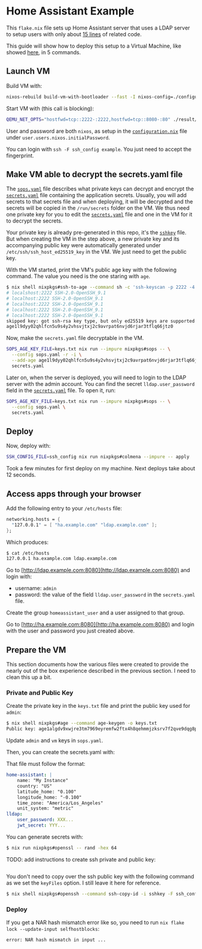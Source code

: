 # Home Assistant Example

This `flake.nix` file sets up Home Assistant server that uses a LDAP server to
setup users with only about [15 lines](./flake.nix#L39-L55) of related code.

This guide will show how to deploy this setup to a Virtual Machine, like showed
[here](https://nixos.wiki/wiki/NixOS_modules#Developing_modules), in 5 commands.

## Launch VM

Build VM with:

```bash
nixos-rebuild build-vm-with-bootloader --fast -I nixos-config=./configuration.nix -I nixpkgs=.
```

Start VM with (this call is blocking):

```bash
QEMU_NET_OPTS="hostfwd=tcp::2222-:2222,hostfwd=tcp::8080-:80" ./result/bin/run-nixos-vm
```

User and password are both `nixos`, as setup in the [`configuration.nix`](./configuration.nix) file under
`user.users.nixos.initialPassword`.

You can login with `ssh -F ssh_config example`. You just need to accept the fingerprint.

## Make VM able to decrypt the secrets.yaml file

The [`sops.yaml`](./sops.yaml) file describes what private keys can decrypt and encrypt the
[`secrets.yaml`](./secrets.yaml) file containing the application secrets. Usually, you will add
secrets to that secrets file and when deploying, it will be decrypted and the secrets will be copied
in the `/run/secrets` folder on the VM. We thus need one private key for you to edit the
[`secrets.yaml`](./secrets.yaml) file and one in the VM for it to decrypt the secrets.

Your private key is already pre-generated in this repo, it's the [`sshkey`](./sshkey) file. But when
creating the VM in the step above, a new private key and its accompanying public key were
automatically generated under `/etc/ssh/ssh_host_ed25519_key` in the VM. We just need to get the
public key.

With the VM started, print the VM's public age key with the following command. The value you need is
the one staring with `age`.

```bash
$ nix shell nixpkgs#ssh-to-age --command sh -c 'ssh-keyscan -p 2222 -4 localhost | ssh-to-age'
# localshost:2222 SSH-2.0-OpenSSH_9.1
# localhost:2222 SSH-2.0-OpenSSH_9.1
# localhost:2222 SSH-2.0-OpenSSH_9.1
# localhost:2222 SSH-2.0-OpenSSH_9.1
# localhost:2222 SSH-2.0-OpenSSH_9.1
skipped key: got ssh-rsa key type, but only ed25519 keys are supported
age1l9dyy02qhlfcn5u9s4y2vhsvjtxj2c9avrpat6nvjd6rjar3tflq66jtz0
```

Now, make the `secrets.yaml` file decryptable in the VM.

```bash
SOPS_AGE_KEY_FILE=keys.txt nix run --impure nixpkgs#sops -- \
  --config sops.yaml -r -i \
  --add-age age1l9dyy02qhlfcn5u9s4y2vhsvjtxj2c9avrpat6nvjd6rjar3tflq66jtz0 \
  secrets.yaml
```

Later on, when the server is deployed, you will need to login to the LDAP server with the admin account.
You can find the secret `lldap.user_password` field in the [`secrets.yaml`](./secrets.yaml) file. To open it, run:

```bash
SOPS_AGE_KEY_FILE=keys.txt nix run --impure nixpkgs#sops -- \
  --config sops.yaml \
  secrets.yaml
```

## Deploy

Now, deploy with:

```bash
SSH_CONFIG_FILE=ssh_config nix run nixpkgs#colmena --impure -- apply
```

Took a few minutes for first deploy on my machine. Next deploys take about 12 seconds.

## Access apps through your browser

Add the following entry to your `/etc/hosts` file:

```nix
networking.hosts = {
  "127.0.0.1" = [ "ha.example.com" "ldap.example.com" ];
};
```

Which produces:

```bash
$ cat /etc/hosts
127.0.0.1 ha.example.com ldap.example.com
```

Go to [http://ldap.example.com:8080](http://ldap.example.com:8080) and login with:
- username: `admin`
- password: the value of the field `lldap.user_password` in the `secrets.yaml` file.

Create the group `homeassistant_user` and a user assigned to that group.

Go to [http://ha.example.com:8080](http://ha.example.com:8080) and login with the user and password you just created above.

## Prepare the VM

This section documents how the various files were created to provide the nearly out of the box
experience described in the previous section. I need to clean this up a bit.

### Private and Public Key

Create the private key in the `keys.txt` file and print the public key used for `admin`:

```bash
$ nix shell nixpkgs#age --command age-keygen -o keys.txt
Public key: age1algdv9xwjre3tm7969eyremfw2ftx4h8qehmmjzksrv7f2qve9dqg8pug7
```

Update `admin` and `vm` keys in `sops.yaml`.

Then, you can create the secrets.yaml with:

That file must follow the format:

```yaml
home-assistant: |
    name: "My Instance"
    country: "US"
    latitude_home: "0.100"
    longitude_home: "-0.100"
    time_zone: "America/Los_Angeles"
    unit_system: "metric"
lldap:
    user_password: XXX...
    jwt_secret: YYY...
```

You can generate secrets with:

```bash
$ nix run nixpkgs#openssl -- rand -hex 64
```

TODO: add instructions to create ssh private and public key:

```bash
```

You don't need to copy over the ssh public key with the following command as we set the `keyFiles` option. I still leave it here for reference.

```bash
$ nix shell nixpkgs#openssh --command ssh-copy-id -i sshkey -F ssh_config example
```

### Deploy

If you get a NAR hash mismatch error like so, you need to run `nix flake lock --update-input selfhostblocks`:

```
error: NAR hash mismatch in input ...
```
